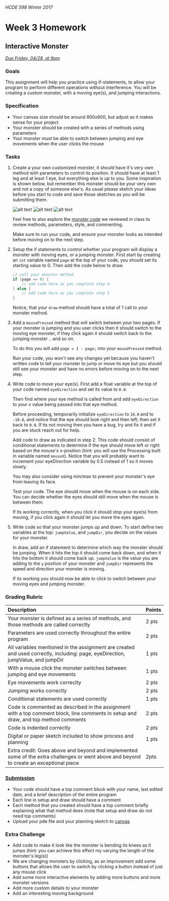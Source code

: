 _HCDE 598 Winter 2017_
# Week 3 Homework

## Interactive Monster
_[Due Friday, 04/28, at 9pm](https://canvas.uw.edu/courses/1158649/assignments/3672952)_

### Goals
This assignment will help you practice using if-statements, to allow your program to perform different operations without interference. You will be creating a custom monster, with a moving eye(s), and jumping interactions. 

### Specification
* Your canvas size should be around 800x800, but adjust as it makes sense for your project
* Your monster should be created with a series of methods using parameters
* Your monster must be able to switch between jumping and eye movements when the user clicks the mouse

### Tasks
1. Create a your own customized monster, it should have it's very own method with parameters to control its position. It should have at least 1 leg and at least 1 eye, but everything else is up to you. Some inspiration is shown below, but remember this monster should be your very own and not a copy of someone else's. As usual please sketch your ideas before you start to code and save those sketches as you will be submitting them.

	![alt text][robot]
	![alt text][monster-1]
	![alt text][monster-2]

	Feel free to also explore the [monster code](../code/monster.pde) we reviewed in class to review methods, parameters, style, and commenting.

	Make sure to run your code, and ensure your monster looks as intended before moving on to the next step.

1. Setup the if statements to control whether your program will display a monster with moving eyes, or a jumping monster. First start by creating an `int` variable named `page` at the top of your code, you should set its starting value to 0. Then add the code below to draw.

	```java
	// call your monster method
	if (page == 0) {
		// add code here as you complete step 4
	} else {
		// add code here as you complete step 5
	}
	```

	Notice, that your `draw` method should have a total of 1 call to your monster method.

1. Add a `mousePressed` method that will switch between your two pages. If your monster is jumping and you user clicks then it should switch to the moving eye monster, if they click again it should switch back to the jumping monster .. and so on.

	To do this you will add `page = 1 - page;` into your `mousePressed` method.

	Run your code, you won't see any changes yet because you haven't written code to tell your monster to jump or move its eye but you should still see your monster and have no errors before moving on to the next step.

1. Write code to move your eye(s). First add a float variable at the top of your code named `eyeDirection` and set its value to `0.0`. 

	Then find where your eye method is called from and add `eyeDirection` to your x value being passed into that eye method.

	Before proceeding, temporarily initialize `eyeDirection` to `10.0` and to `-10.0`, and notice that the eye should look right and then left; then set it back to `0.0`. If its not moving then you have a bug, try and fix it and if you are stuck reach out for help.

	Add code to draw as indicated in step 2. This code should consist of conditional statements to determine if the eye should move left or right based on the mouse's x-position (hint: you will use the Processing built in variable named `mouseX`). Notice that you will probably want to increment your eyeDirection variable by 0.5 instead of 1 so it moves slowly.

	You may also consider using min/max to prevent your monster's eye from leaving its face.

	Test your code. The eye should move when the mouse is on each side. You can decide whether the eyes should still move when the mouse is between them.

	If its working correctly, when you click it should stop your eye(s) from moving, if you click again it should let you move the eyes again.

1. Write code so that your monster jumps up and down. To start define two variables at the top: `jumpValue`, and `jumpDir`, you decide on the values for your monster.

	In draw, add an if statement to determine which way the monster should be jumping. When it hits the top it should come back down, and when it hits the bottom it should come back up. `jumpValue` is the value you are adding to the `y` position of your monster and `jumpDir` represents the speed and direction your monster is moving.

	If its working you should now be able to click to switch between your moving eyes and jumping monster.

### Grading Rubric

| Description | Points |
| :--- | :--- |
| Your monster is defined as a series of methods, and those methods are called correctly | 2 pts |
| Parameters are used correctly throughout the entire program | 2 pts |
| All variables mentioned in the assignment are created and used correctly, including: page, eyeDirection, jumpValue, and jumpDir | 1 pts |
| With a mouse click the monster switches between jumping and eye movements | 1 pts |
| Eye movements work correclty | 2 pts |
| Jumping works correctly | 2 pts
| Conditional statements are used correctly | 1 pts |
| Code is commented as described in the assignment with a top comment block, line comments in setup and draw, and top method comments | 2 pts |
| Code is indented correctly | 2 pts |
| Digital or paper sketch included to show process and planning | 1 pts |
| Extra credit: Goes above and beyond and implemented some of the extra challenges or went above and beyond to create an exceptional piece | 2pts |

### [Submission](https://canvas.uw.edu/courses/1158649/assignments/3672952)
* Your code should have a top comment block with your name, last edited date, and a brief description of the entire program
* Each line in setup and draw should have a comment
* Each method that you created should have a top comment briefly explaining what that method does (note that setup and draw do not need top comments)
* Upload your pde file and your planning sketch to [canvas](https://canvas.uw.edu/courses/1158649/assignments/3672952)

### Extra Challenge
* Add code to make it look like the monster is bending its knees as it jumps (hint: you can achieve this effect my varying the length of the monster's leg(s))
* We are changing monsters by clicking, as an improvement add some buttons that allows the user to switch by clicking a button instead of just any mouse click
* Add some more interactive elements by adding more buttons and more monster versions
* Add more custom details to your monster
* Add an interesting moving background

[robot]: https://github.com/susanev/uw-stars-cse/blob/master/exploring-cs/lessons/week3/homework/images/robot.png "Robot"

[monster-1]: https://github.com/susanev/uw-stars-cse/blob/master/exploring-cs/lessons/week3/homework/images/monster_2.png "Monster Example 1"

[monster-2]: https://github.com/susanev/uw-hcde-creative-computing/blob/master/lessons/week3/homework/images/monster_2.png "Monster Example 2"

